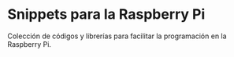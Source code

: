 # Snippets para la Raspberry Pi

Colección de códigos y librerías para facilitar la programación en la Raspberry Pi.
